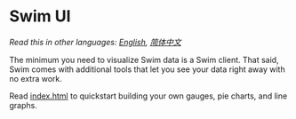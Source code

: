 # Swim UI

*Read this in other languages: [English](README.md), [简体中文](README.zh-cn.md)*

The minimum you need to visualize Swim data is a Swim client. That said, Swim comes with additional tools that let you see your data right away with no extra work.

Read [index.html](http://github.com/swimos/tutorial/tree/master/ui/index.html) to quickstart building your own gauges, pie charts, and line graphs.